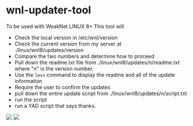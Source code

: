# wnl-updater-tool
To be used with WeakNet LINUX 8+
This tool will 
* Check the local version in /etc/wnl/version
* Check the current version from my server at ./linux/wnl8/updates/version
* Compare the two numbers and determine how to proceed
* Pull down the readme.txt file from ./linux/wnl8/updates/n/readme.txt where "n" is the version number.
* Use the <code>less</code> command to display the readme and all of the update information
* Require the user to confirm the updates
* pull down the entire update script from ./linux/wnl8/updates/n/script.txt
* run the script
* run a YAD script that says thanks.

<img src="https://weaknetlabs.com/images/wnl-updater-screenshot.PNG"  />

<img src="https://weaknetlabs.com/images/wnl-updater-screenshot-2.PNG" />
